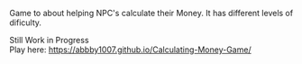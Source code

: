Game to about helping NPC's calculate their Money. It has different levels of dificulty.

Still Work in Progress
<br> 
Play here: https://abbby1007.github.io/Calculating-Money-Game/
